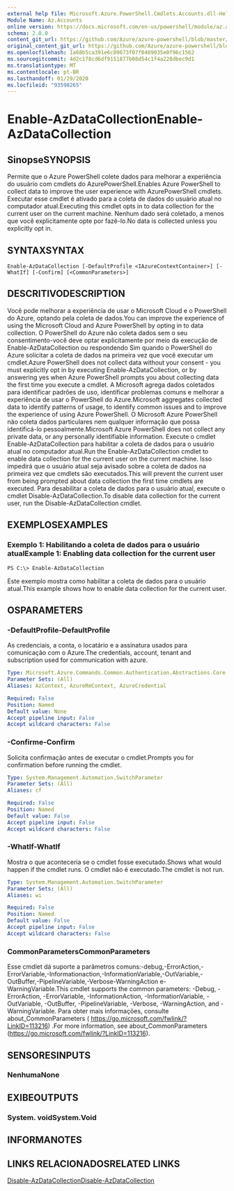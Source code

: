 ```yaml
---
external help file: Microsoft.Azure.PowerShell.Cmdlets.Accounts.dll-Help.xml
Module Name: Az.Accounts
online version: https://docs.microsoft.com/en-us/powershell/module/az.accounts/enable-azdatacollection
schema: 2.0.0
content_git_url: https://github.com/Azure/azure-powershell/blob/master/src/Accounts/Accounts/help/Enable-AzDataCollection.md
original_content_git_url: https://github.com/Azure/azure-powershell/blob/master/src/Accounts/Accounts/help/Enable-AzDataCollection.md
ms.openlocfilehash: 1a68b5ca391e6c09673f07f0469035e0f96c1562
ms.sourcegitcommit: 4d2c178cd6df9151877b08d54c1f4a228dbec9d1
ms.translationtype: MT
ms.contentlocale: pt-BR
ms.lasthandoff: 01/29/2020
ms.locfileid: "93598265"
---
```

# <span data-ttu-id="864a4-101">Enable-AzDataCollection</span><span class="sxs-lookup"><span data-stu-id="864a4-101">Enable-AzDataCollection</span></span>

## <span data-ttu-id="864a4-102">Sinopse</span><span class="sxs-lookup"><span data-stu-id="864a4-102">SYNOPSIS</span></span>
<span data-ttu-id="864a4-103">Permite que o Azure PowerShell colete dados para melhorar a experiência do usuário com cmdlets do AzurePowerShell.</span><span class="sxs-lookup"><span data-stu-id="864a4-103">Enables Azure PowerShell to collect data to improve the user experience with AzurePowerShell cmdlets.</span></span>
<span data-ttu-id="864a4-104">Executar esse cmdlet é ativado para a coleta de dados do usuário atual no computador atual.</span><span class="sxs-lookup"><span data-stu-id="864a4-104">Executing this cmdlet opts in to data collection for the current user on the current machine.</span></span>
<span data-ttu-id="864a4-105">Nenhum dado será coletado, a menos que você explicitamente opte por fazê-lo.</span><span class="sxs-lookup"><span data-stu-id="864a4-105">No data is collected unless you explicitly opt in.</span></span>

## <span data-ttu-id="864a4-106">SYNTAX</span><span class="sxs-lookup"><span data-stu-id="864a4-106">SYNTAX</span></span>

```
Enable-AzDataCollection [-DefaultProfile <IAzureContextContainer>] [-WhatIf] [-Confirm] [<CommonParameters>]
```

## <span data-ttu-id="864a4-107">DESCRITIVO</span><span class="sxs-lookup"><span data-stu-id="864a4-107">DESCRIPTION</span></span>
<span data-ttu-id="864a4-108">Você pode melhorar a experiência de usar o Microsoft Cloud e o PowerShell do Azure, optando pela coleta de dados.</span><span class="sxs-lookup"><span data-stu-id="864a4-108">You can improve the experience of using the Microsoft Cloud and Azure PowerShell by opting in to data collection.</span></span>
<span data-ttu-id="864a4-109">O PowerShell do Azure não coleta dados sem o seu consentimento-você deve optar explicitamente por meio da execução de Enable-AzDataCollection ou respondendo Sim quando o PowerShell do Azure solicitar a coleta de dados na primeira vez que você executar um cmdlet.</span><span class="sxs-lookup"><span data-stu-id="864a4-109">Azure PowerShell does not collect data without your consent - you must explicitly opt in by executing Enable-AzDataCollection, or by answering yes when Azure PowerShell prompts you about collecting data the first time you execute a cmdlet.</span></span>
<span data-ttu-id="864a4-110">A Microsoft agrega dados coletados para identificar padrões de uso, identificar problemas comuns e melhorar a experiência de usar o PowerShell do Azure.</span><span class="sxs-lookup"><span data-stu-id="864a4-110">Microsoft aggregates collected data to identify patterns of usage, to identify common issues and to improve the experience of using Azure PowerShell.</span></span>
<span data-ttu-id="864a4-111">O Microsoft Azure PowerShell não coleta dados particulares nem qualquer informação que possa identificá-lo pessoalmente.</span><span class="sxs-lookup"><span data-stu-id="864a4-111">Microsoft Azure PowerShell does not collect any private data, or any personally identifiable information.</span></span>
<span data-ttu-id="864a4-112">Execute o cmdlet Enable-AzDataCollection para habilitar a coleta de dados para o usuário atual no computador atual.</span><span class="sxs-lookup"><span data-stu-id="864a4-112">Run the Enable-AzDataCollection cmdlet to enable data collection for the current user on the current machine.</span></span>
<span data-ttu-id="864a4-113">Isso impedirá que o usuário atual seja avisado sobre a coleta de dados na primeira vez que cmdlets são executados.</span><span class="sxs-lookup"><span data-stu-id="864a4-113">This will prevent the current user from being prompted about data collection the first time cmdlets are executed.</span></span>
<span data-ttu-id="864a4-114">Para desabilitar a coleta de dados para o usuário atual, execute o cmdlet Disable-AzDataCollection.</span><span class="sxs-lookup"><span data-stu-id="864a4-114">To disable data collection for the current user, run the Disable-AzDataCollection cmdlet.</span></span>

## <span data-ttu-id="864a4-115">EXEMPLOS</span><span class="sxs-lookup"><span data-stu-id="864a4-115">EXAMPLES</span></span>

### <span data-ttu-id="864a4-116">Exemplo 1: Habilitando a coleta de dados para o usuário atual</span><span class="sxs-lookup"><span data-stu-id="864a4-116">Example 1: Enabling data collection for the current user</span></span>
```
PS C:\> Enable-AzDataCollection
```

<span data-ttu-id="864a4-117">Este exemplo mostra como habilitar a coleta de dados para o usuário atual.</span><span class="sxs-lookup"><span data-stu-id="864a4-117">This example shows how to enable data collection for the current user.</span></span>

## <span data-ttu-id="864a4-118">OS</span><span class="sxs-lookup"><span data-stu-id="864a4-118">PARAMETERS</span></span>

### <span data-ttu-id="864a4-119">-DefaultProfile</span><span class="sxs-lookup"><span data-stu-id="864a4-119">-DefaultProfile</span></span>
<span data-ttu-id="864a4-120">As credenciais, a conta, o locatário e a assinatura usados para comunicação com o Azure.</span><span class="sxs-lookup"><span data-stu-id="864a4-120">The credentials, account, tenant and subscription used for communication with azure.</span></span>

```yaml
Type: Microsoft.Azure.Commands.Common.Authentication.Abstractions.Core.IAzureContextContainer
Parameter Sets: (All)
Aliases: AzContext, AzureRmContext, AzureCredential

Required: False
Position: Named
Default value: None
Accept pipeline input: False
Accept wildcard characters: False
```

### <span data-ttu-id="864a4-121">-Confirme</span><span class="sxs-lookup"><span data-stu-id="864a4-121">-Confirm</span></span>
<span data-ttu-id="864a4-122">Solicita confirmação antes de executar o cmdlet.</span><span class="sxs-lookup"><span data-stu-id="864a4-122">Prompts you for confirmation before running the cmdlet.</span></span>

```yaml
Type: System.Management.Automation.SwitchParameter
Parameter Sets: (All)
Aliases: cf

Required: False
Position: Named
Default value: False
Accept pipeline input: False
Accept wildcard characters: False
```

### <span data-ttu-id="864a4-123">-WhatIf</span><span class="sxs-lookup"><span data-stu-id="864a4-123">-WhatIf</span></span>
<span data-ttu-id="864a4-124">Mostra o que aconteceria se o cmdlet fosse executado.</span><span class="sxs-lookup"><span data-stu-id="864a4-124">Shows what would happen if the cmdlet runs.</span></span> <span data-ttu-id="864a4-125">O cmdlet não é executado.</span><span class="sxs-lookup"><span data-stu-id="864a4-125">The cmdlet is not run.</span></span>

```yaml
Type: System.Management.Automation.SwitchParameter
Parameter Sets: (All)
Aliases: wi

Required: False
Position: Named
Default value: False
Accept pipeline input: False
Accept wildcard characters: False
```

### <span data-ttu-id="864a4-126">CommonParameters</span><span class="sxs-lookup"><span data-stu-id="864a4-126">CommonParameters</span></span>
<span data-ttu-id="864a4-127">Esse cmdlet dá suporte a parâmetros comuns:-debug,-ErrorAction,-ErrorVariable,-Informationaction,-InformationVariable,-OutVariable,-OutBuffer,-PipelineVariable,-Verbose-WarningAction e-WarningVariable.</span><span class="sxs-lookup"><span data-stu-id="864a4-127">This cmdlet supports the common parameters: -Debug, -ErrorAction, -ErrorVariable, -InformationAction, -InformationVariable, -OutVariable, -OutBuffer, -PipelineVariable, -Verbose, -WarningAction, and -WarningVariable.</span></span> <span data-ttu-id="864a4-128">Para obter mais informações, consulte about_CommonParameters ( https://go.microsoft.com/fwlink/?LinkID=113216) .</span><span class="sxs-lookup"><span data-stu-id="864a4-128">For more information, see about_CommonParameters (https://go.microsoft.com/fwlink/?LinkID=113216).</span></span>

## <span data-ttu-id="864a4-129">SENSORES</span><span class="sxs-lookup"><span data-stu-id="864a4-129">INPUTS</span></span>

### <span data-ttu-id="864a4-130">Nenhuma</span><span class="sxs-lookup"><span data-stu-id="864a4-130">None</span></span>

## <span data-ttu-id="864a4-131">EXIBE</span><span class="sxs-lookup"><span data-stu-id="864a4-131">OUTPUTS</span></span>

### <span data-ttu-id="864a4-132">System. void</span><span class="sxs-lookup"><span data-stu-id="864a4-132">System.Void</span></span>

## <span data-ttu-id="864a4-133">INFORMA</span><span class="sxs-lookup"><span data-stu-id="864a4-133">NOTES</span></span>

## <span data-ttu-id="864a4-134">LINKS RELACIONADOS</span><span class="sxs-lookup"><span data-stu-id="864a4-134">RELATED LINKS</span></span>

[<span data-ttu-id="864a4-135">Disable-AzDataCollection</span><span class="sxs-lookup"><span data-stu-id="864a4-135">Disable-AzDataCollection</span></span>](./Disable-AzDataCollection.md)

